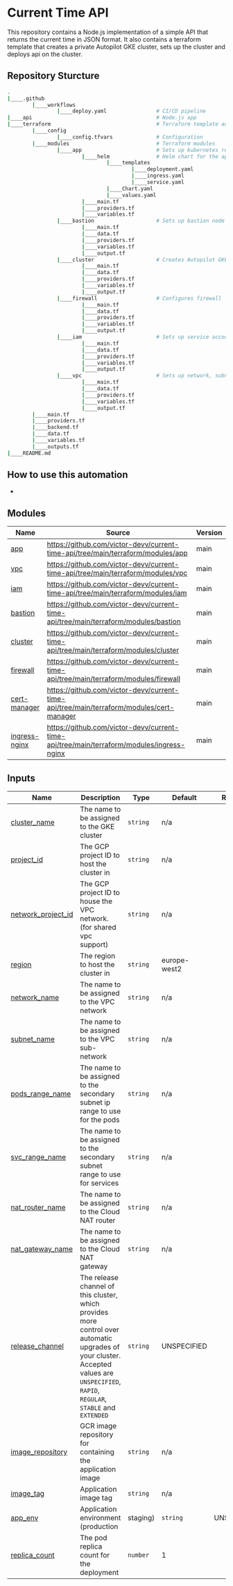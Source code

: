 # Current Time API

This repository contains a Node.js implementation of a simple API that returns the current time in JSON format. It also contains a terraform template that creates a private Autopilot GKE cluster, sets up the cluster and deploys api on the cluster.

## Repository Sturcture

```bash
.
|____.github
        |____workflows
                |____deploy.yaml                # CI/CD pipeline
|____api                                        # Node.js app
|____terraform                                  # Terraform template and modules
        |____config
                |____config.tfvars              # Configuration
        |____modules                            # Terraform modules
                |____app                        # Sets up kubernetes resources in cluster
                        |____helm               # Helm chart for the app
                                |____templates
                                        |____deployment.yaml
                                        |____ingress.yaml
                                        |____service.yaml
                                |____Chart.yaml
                                |____values.yaml        
                        |____main.tf
                        |____providers.tf
                        |____variables.tf
                |____bastion                    # Sets up bastion node
                        |____main.tf
                        |____data.tf
                        |____providers.tf
                        |____variables.tf
                        |____output.tf
                |____cluster                    # Creates Autopilot GKE cluster
                        |____main.tf
                        |____data.tf
                        |____providers.tf
                        |____variables.tf
                        |____output.tf
                |____firewall                   # Configures firewall
                        |____main.tf
                        |____data.tf
                        |____providers.tf
                        |____variables.tf
                        |____output.tf
                |____iam                        # Sets up service accounts and configures role bindings
                        |____main.tf
                        |____data.tf
                        |____providers.tf
                        |____variables.tf
                        |____output.tf
                |____vpc                        # Sets up network, subnet, NAT 
                        |____main.tf
                        |____data.tf
                        |____providers.tf
                        |____variables.tf
                        |____output.tf
        |____main.tf
        |____providers.tf
        |____backend.tf
        |____data.tf
        |____variables.tf
        |____outputs.tf
|____README.md

```


## How to use this automation

- 

## Modules

| Name | Source | Version |
|------|--------|---------|
| <a name="app"></a> [app](#vpc) | https://github.com/victor-devv/current-time-api/tree/main/terraform/modules/app | main |
| <a name="vpc"></a> [vpc](#vpc) | https://github.com/victor-devv/current-time-api/tree/main/terraform/modules/vpc | main |
| <a name="iam"></a> [iam](#iam) | https://github.com/victor-devv/current-time-api/tree/main/terraform/modules/iam | main |
| <a name="bastion"></a> [bastion](#bastion) | https://github.com/victor-devv/current-time-api/tree/main/terraform/modules/bastion | main |
| <a name="cluster"></a> [cluster](#cluster) | https://github.com/victor-devv/current-time-api/tree/main/terraform/modules/cluster | main |
| <a name="firewall"></a> [firewall](#firewall) | https://github.com/victor-devv/current-time-api/tree/main/terraform/modules/firewall | main |
| <a name="cert-manager"></a> [cert-manager](#cert-manager) | https://github.com/victor-devv/current-time-api/tree/main/terraform/modules/cert-manager | main |
| <a name="ingress-nginx"></a> [ingress-nginx](#ingress-nginx) | https://github.com/victor-devv/current-time-api/tree/main/terraform/modules/ingress-nginx | main |


## Inputs

| Name | Description | Type | Default | Required |
|------|-------------|------|---------|:--------:|
| <a name="cluster_name"></a> [cluster\_name](#input\_cluster\_name) | The name to be assigned to the GKE cluster | `string` | n/a | yes |
| <a name="project_id"></a> [project\_id](#input\_project\_id) | The GCP project ID to host the cluster in | `string` | n/a | yes |
| <a name="network_project_id"></a> [network\_project\_id](#input\_network\_project\_id) | The GCP project ID to house the VPC network. (for shared vpc support) | `string` | n/a | yes |
| <a name="region"></a> [region](#input\_region) | The region to host the cluster in | `string` | europe-west2 | no |
| <a name="network_name"></a> [network\_name](#input\_network\_name) | The name to be assigned to the VPC network | `string` | n/a | yes |
| <a name="subnet_name"></a> [subnet\_name](#input\_subnet\_name) | The name to be assigned to the VPC sub-network | `string` | n/a | yes |
| <a name="pods_range_name"></a> [pods\_range\_name](#input\_pods\_range\_name) | The name to be assigned to the secondary subnet ip range to use for the pods | `string` | n/a | yes |
| <a name="svc_range_name"></a> [svc\_range\_name](#input\_svc\_range\_name) | The name to be assigned to the secondary subnet range to use for services | `string` | n/a | yes |
| <a name="nat_router_name"></a> [nat\_router\_name](#input\_nat\_router\_name) | The name to be assigned to the Cloud NAT router | `string` | n/a | yes |
| <a name="nat_gateway_name"></a> [nat\_gateway\_name](#input\_nat\_gateway\_name) | The name to be assigned to the Cloud NAT gateway | `string` | n/a | yes |
| <a name="release_channel"></a> [release\_channel](#input\_release\_channel) | The release channel of this cluster, which provides more control over automatic upgrades of your cluster. Accepted values are `UNSPECIFIED`, `RAPID`, `REGULAR`, `STABLE` and `EXTENDED` | `string` | UNSPECIFIED | no |
| <a name="image_repository"></a> [image\_repository](#input\_image\_repository) | GCR image repository for containing the application image | `string` | n/a | yes |
| <a name="image_tag"></a> [image\_tag](#input\_image\_tag) | Application image tag | `string` | n/a | yes |
| <a name="app_env"></a> [app\_env](#input\_app\_env) | Application environment (production | staging) | `string` | UNSPECIFIED | no |
| <a name="replica_count"></a> [replica\_count](#input\_replica\_count) | The pod replica count for the deployment | `number` | 1 | no |
